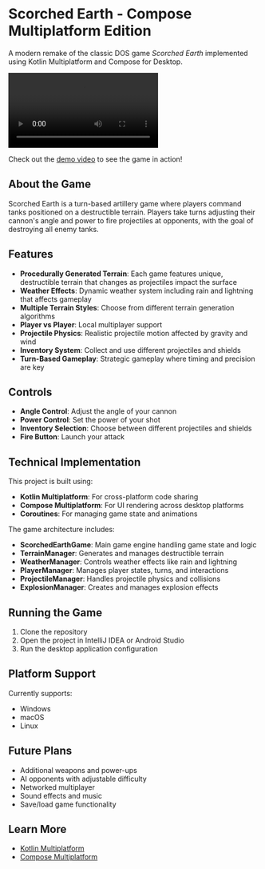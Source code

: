 # Scorched Earth - Compose Multiplatform Edition

A modern remake of the classic DOS game *Scorched Earth* implemented using Kotlin Multiplatform and Compose for Desktop.

![Scorched Earth](docs/movie.mov)

Check out the [demo video](docs/movie.mov) to see the game in action!

## About the Game

Scorched Earth is a turn-based artillery game where players command tanks positioned on a destructible terrain. Players take turns adjusting their cannon's angle and power to fire projectiles at opponents, with the goal of destroying all enemy tanks.

## Features

- **Procedurally Generated Terrain**: Each game features unique, destructible terrain that changes as projectiles impact the surface
- **Weather Effects**: Dynamic weather system including rain and lightning that affects gameplay
- **Multiple Terrain Styles**: Choose from different terrain generation algorithms
- **Player vs Player**: Local multiplayer support
- **Projectile Physics**: Realistic projectile motion affected by gravity and wind
- **Inventory System**: Collect and use different projectiles and shields
- **Turn-Based Gameplay**: Strategic gameplay where timing and precision are key

## Controls

- **Angle Control**: Adjust the angle of your cannon
- **Power Control**: Set the power of your shot
- **Inventory Selection**: Choose between different projectiles and shields
- **Fire Button**: Launch your attack

## Technical Implementation

This project is built using:

- **Kotlin Multiplatform**: For cross-platform code sharing
- **Compose Multiplatform**: For UI rendering across desktop platforms
- **Coroutines**: For managing game state and animations

The game architecture includes:

- **ScorchedEarthGame**: Main game engine handling game state and logic
- **TerrainManager**: Generates and manages destructible terrain
- **WeatherManager**: Controls weather effects like rain and lightning
- **PlayerManager**: Manages player states, turns, and interactions
- **ProjectileManager**: Handles projectile physics and collisions
- **ExplosionManager**: Creates and manages explosion effects

## Running the Game

1. Clone the repository
2. Open the project in IntelliJ IDEA or Android Studio
3. Run the desktop application configuration

## Platform Support

Currently supports:
- Windows
- macOS
- Linux

## Future Plans

- Additional weapons and power-ups
- AI opponents with adjustable difficulty
- Networked multiplayer
- Sound effects and music
- Save/load game functionality

## Learn More

- [Kotlin Multiplatform](https://www.jetbrains.com/help/kotlin-multiplatform-dev/get-started.html)
- [Compose Multiplatform](https://www.jetbrains.com/lp/compose-multiplatform/)
